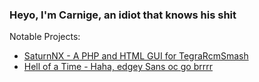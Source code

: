 ### Heyo, I'm Carnige, an idiot that knows his shit

Notable Projects:
- [SaturnNX - A PHP and HTML GUI for TegraRcmSmash](https://github.com/kckarnige/saturnNX)
- [Hell of a Time - Haha, edgey Sans oc go brrrr](https://kckarnige.github.io/hoat/)
